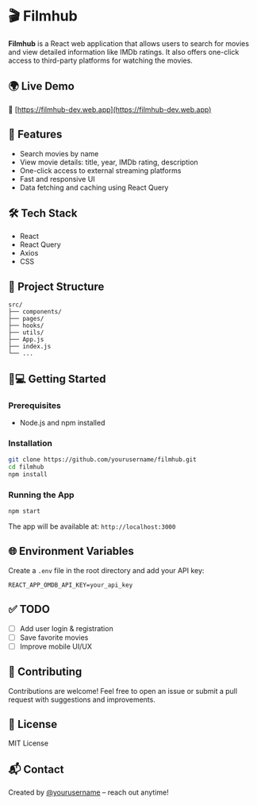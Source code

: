 # 🎬 Filmhub

**Filmhub** is a React web application that allows users to search for movies and view detailed information like IMDb ratings. It also offers one-click access to third-party platforms for watching the movies.

## 🌍 Live Demo

🔗 [https://filmhub-dev.web.app](https://filmhub-dev.web.app)

## 🚀 Features

- Search movies by name
- View movie details: title, year, IMDb rating, description
- One-click access to external streaming platforms
- Fast and responsive UI
- Data fetching and caching using React Query

## 🛠 Tech Stack

- React
- React Query
- Axios
- CSS

## 📂 Project Structure

```
src/
├── components/
├── pages/
├── hooks/
├── utils/
├── App.js
├── index.js
└── ...
```

## 🧑💻 Getting Started

### Prerequisites

- Node.js and npm installed

### Installation

```bash
git clone https://github.com/yourusername/filmhub.git
cd filmhub
npm install
```

### Running the App

```bash
npm start
```

The app will be available at: `http://localhost:3000`

## 🌐 Environment Variables

Create a `.env` file in the root directory and add your API key:

```
REACT_APP_OMDB_API_KEY=your_api_key
```

## ✅ TODO

- [ ] Add user login & registration
- [ ] Save favorite movies
- [ ] Improve mobile UI/UX

## 🤝 Contributing

Contributions are welcome! Feel free to open an issue or submit a pull request with suggestions and improvements.

## 📄 License

MIT License

## 📬 Contact

Created by [@yourusername](https://github.com/yourusername) – reach out anytime!
